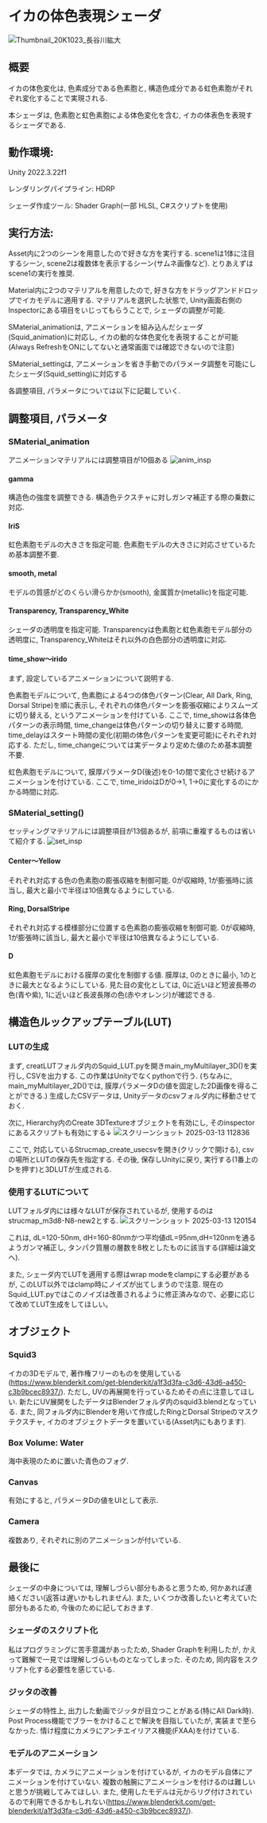# イカの体色表現シェーダ
![Thumbnail_20K1023_長谷川紘大](https://github.com/user-attachments/assets/b8a0c500-24b2-44af-823b-4783752e251c)

## 概要
イカの体色変化は, 色素成分である色素胞と, 構造色成分である虹色素胞がそれぞれ変化することで実現される. 

本シェーダは, 色素胞と虹色素胞による体色変化を含む, イカの体表色を表現するシェーダである. 

## 動作環境:
Unity 2022.3.22f1

レンダリングパイプライン: HDRP

シェーダ作成ツール: Shader Graph(一部 HLSL, C#スクリプトを使用)

## 実行方法:
Asset内に2つのシーンを用意したので好きな方を実行する.
scene1は1体に注目するシーン, scene2は複数体を表示するシーン(サムネ画像など). とりあえずはscene1の実行を推奨.

Material内に2つのマテリアルを用意したので, 好きな方をドラッグアンドドロップでイカモデルに適用する. 
マテリアルを選択した状態で, Unity画面右側のInspectorにある項目をいじってもらうことで, シェーダの調整が可能. 

SMaterial_animationは, アニメーションを組み込んだシェーダ(Squid_animation)に対応し, イカの動的な体色変化を表現することが可能(Always RefreshをONにしてないと通常画面では確認できないので注意)

SMaterial_settingは, アニメーションを省き手動でのパラメータ調整を可能にしたシェーダ(Squid_setting)に対応する

各調整項目, パラメータについては以下に記載していく. 

## 調整項目, パラメータ
### SMaterial_animation
 アニメーションマテリアルには調整項目が10個ある
![anim_insp](https://github.com/user-attachments/assets/6b89e99b-4023-4838-8f32-2ba8614cf669)

#### gamma
構造色の強度を調整できる. 
構造色テクスチャに対しガンマ補正する際の乗数に対応. 
#### IriS
虹色素胞モデルの大きさを指定可能. 
色素胞モデルの大きさに対応させているため基本調整不要. 
#### smooth, metal
モデルの質感がどのくらい滑らかか(smooth), 金属質か(metallic)を指定可能. 
#### Transparency, Transparency_White
シェーダの透明度を指定可能. 
Transparencyは色素胞と虹色素胞モデル部分の透明度に, Transparency_Whiteはそれ以外の白色部分の透明度に対応. 
#### time_show～irido
まず, 設定しているアニメーションについて説明する. 

色素胞モデルについて, 色素胞による4つの体色パターン(Clear, All Dark, Ring, Dorsal Stripe)を順に表示し, それぞれの体色パターンを膨張収縮によりスムーズに切り替える, というアニメーションを付けている. 
ここで, time_showは各体色パターンの表示時間, time_changeは体色パターンの切り替えに要する時間, time_delayはスタート時間の変化(初期の体色パターンを変更可能)にそれぞれ対応する. 
ただし, time_changeについては実データより定めた値のため基本調整不要. 

虹色素胞モデルについて, 膜厚パラメータD(後述)を0-1の間で変化させ続けるアニメーションを付けている. 
ここで, time_iridoはDが0→1, 1→0に変化するのにかかる時間に対応. 

### SMaterial_setting()
セッティングマテリアルには調整項目が13個あるが, 前項に重複するものは省いて紹介する. 
![set_insp](https://github.com/user-attachments/assets/e0628276-dcfd-4b37-b199-c24f34158ebe)

#### Center～Yellow
それぞれ対応する色の色素胞の膨張収縮を制御可能. 
0が収縮時, 1が膨張時に該当し, 最大と最小で半径は10倍異なるようにしている. 
#### Ring, DorsalStripe
それぞれ対応する模様部分に位置する色素胞の膨張収縮を制御可能. 
0が収縮時, 1が膨張時に該当し, 最大と最小で半径は10倍異なるようにしている. 
#### D
虹色素胞モデルにおける膜厚の変化を制御する値. 
膜厚は, 0のときに最小, 1のときに最大となるようにしている. 
見た目の変化としては, 0に近いほど短波長帯の色(青や紫), 1に近いほど長波長隊の色(赤やオレンジ)が確認できる. 

## 構造色ルックアップテーブル(LUT)
### LUTの生成
まず, creatLUTフォルダ内のSquid_LUT.pyを開きmain_myMultilayer_3D()を実行し, CSVを出力する.
この作業はUnityでなくpythonで行う. 
(ちなみに, main_myMultilayer_2D()では, 膜厚パラメータDの値を固定した2D画像を得ることができる.) 
生成したCSVデータは, Unityデータのcsvフォルダ内に移動させておく. 

次に, Hierarchy内のCreate 3DTextureオブジェクトを有効にし, そのinspectorにあるスクリプトも有効にする↓
![スクリーンショット 2025-03-13 112836](https://github.com/user-attachments/assets/279e95c6-2a67-489e-8e25-93ca7a28fcc2)

ここで, 対応しているStrucmap_create_usecsvを開き(クリックで開ける), csvの場所とLUTの保存先を指定する. 
その後, 保存しUnityに戻り, 実行する(1番上の▷を押す)と3DLUTが生成される. 

### 使用するLUTについて
LUTフォルダ内には様々なLUTが保存されているが, 使用するのはstrucmap_m3d8-N8-new2とする. 
![スクリーンショット 2025-03-13 120154](https://github.com/user-attachments/assets/bd5583a8-b73f-4590-8d03-20d567074be5)
 
これは, dL=120-50nm, dH=160-80nmかつ平均値dL=95nm,dH=120nmを通るようガンマ補正し, タンパク質層の層数を8枚としたものに該当する(詳細は論文へ). 

また, シェーダ内でLUTを適用する際はwrap modeをclampにする必要があるが, このLUT以外ではclamp時にノイズが出てしまうので注意. 
現在のSquid_LUT.pyではこのノイズは改善されるように修正済みなので、必要に応じて改めてLUT生成をしてほしい。

## オブジェクト
### Squid3
イカの3Dモデルで, 著作権フリーのものを使用している(https://www.blenderkit.com/get-blenderkit/a1f3d3fa-c3d6-43d6-a450-c3b9bcec8937/). 
ただし, UVの再展開を行っているためその点に注意してほしい. 
新たにUV展開をしたデータはBlenderフォルダ内のsquid3.blendとなっている.
また, 同フォルダ内にBlenderを用いて作成したRingとDorsal Stripeのマスクテクスチャ, イカのオブジェクトデータを置いている(Asset内にもあります).

### Box Volume: Water
海中表現のために置いた青色のフォグ. 

### Canvas
有効にすると, パラメータDの値をUIとして表示. 

### Camera
複数あり, それぞれに別のアニメーションが付いている. 

## 最後に
シェーダの中身については, 理解しづらい部分もあると思うため, 何かあれば連絡ください(返答は遅いかもしれません). 
また, いくつか改善したいと考えていた部分もあるため, 今後のために記しておきます. 
### シェーダのスクリプト化
私はプログラミングに苦手意識があったため, Shader Graphを利用したが, かえって難解で一見では理解しづらいものとなってしまった. 
そのため, 同内容をスクリプト化する必要性を感じている. 

### ジッタの改善
シェーダの特性上, 出力した動画でジッタが目立つことがある(特にAll Dark時). 
Post Process機能でブラーをかけることで解決を目指していたが, 実装まで至らなかった. 
情け程度にカメラにアンチエイリアス機能(FXAA)を付けている. 

### モデルのアニメーション
本データでは, カメラにアニメーションを付けているが, イカのモデル自体にアニメーションを付けていない. 
複数の触腕にアニメーションを付けるのは難しいと思うが挑戦してみてほしい. 
また, 使用したモデルは元からリグ付けされているので利用できるかもしれない(https://www.blenderkit.com/get-blenderkit/a1f3d3fa-c3d6-43d6-a450-c3b9bcec8937/). 
